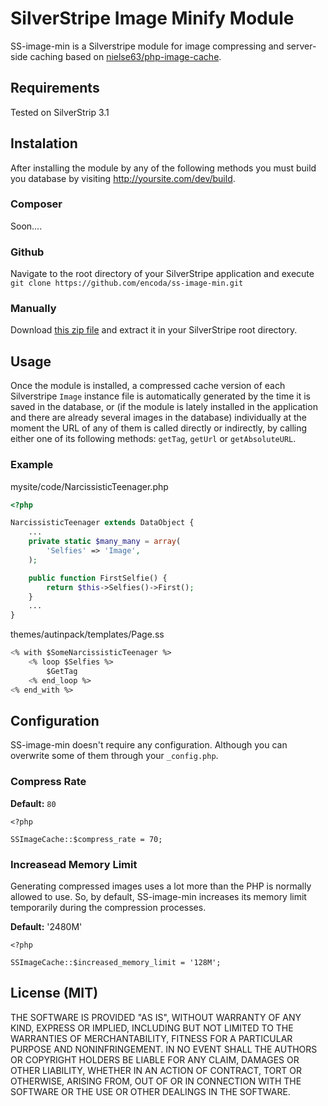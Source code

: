 # SilverStripe Image Minify Module

SS-image-min is a Silverstripe module for image compressing and server-side caching based on [nielse63/php-image-cache](https://github.com/nielse63/php-image-cache).

## Requirements

Tested on SilverStrip 3.1

## Instalation

After installing the module by any of the following methods you must build you database by visiting http://yoursite.com/dev/build.

### Composer

Soon....

### Github

Navigate to the root directory of your SilverStripe application and execute `git clone https://github.com/encoda/ss-image-min.git`

### Manually

Download [this zip file](https://github.com/encoda/ss-image-min/zipball/master) and extract it in your SilverStripe root directory.

## Usage

Once the module is installed, a compressed cache version of each Silverstripe `Image` instance file is automatically generated by the time it is saved in the database, or (if the module is lately installed in the application and there are already several images in the database) individually at the moment the URL of any of them is called directly or indirectly, by calling either one of its following methods: `getTag`, `getUrl` or `getAbsoluteURL`.

### Example

mysite/code/NarcissisticTeenager.php

``` php
<?php

NarcissisticTeenager extends DataObject {
    ...
    private static $many_many = array(
        'Selfies' => 'Image',
    );

    public function FirstSelfie() {
        return $this->Selfies()->First();
    }
    ...
}
```

themes/autinpack/templates/Page.ss

``` ss
<% with $SomeNarcissisticTeenager %>
    <% loop $Selfies %>
        $GetTag
    <% end_loop %>
<% end_with %>
```

## Configuration

SS-image-min doesn't require any configuration.
Although you can overwrite some of them through your `_config.php`.

### Compress Rate

**Default:** `80`

```
<?php

SSImageCache::$compress_rate = 70;
```

### Increasead Memory Limit

Generating compressed images uses a lot more than the PHP is normally allowed to use. So, by default, SS-image-min increases its memory limit temporarily during the compression processes.

**Default:** '2480M'

```
<?php

SSImageCache::$increased_memory_limit = '128M';
```

## License (MIT)

THE SOFTWARE IS PROVIDED "AS IS", WITHOUT WARRANTY OF ANY KIND, EXPRESS OR
IMPLIED, INCLUDING BUT NOT LIMITED TO THE WARRANTIES OF MERCHANTABILITY,
FITNESS FOR A PARTICULAR PURPOSE AND NONINFRINGEMENT. IN NO EVENT SHALL THE
AUTHORS OR COPYRIGHT HOLDERS BE LIABLE FOR ANY CLAIM, DAMAGES OR OTHER
LIABILITY, WHETHER IN AN ACTION OF CONTRACT, TORT OR OTHERWISE, ARISING FROM,
OUT OF OR IN CONNECTION WITH THE SOFTWARE OR THE USE OR OTHER DEALINGS IN
THE SOFTWARE.
